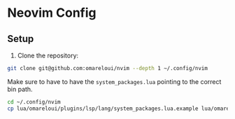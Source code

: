 # Neovim Config

## Setup

1. Clone the repository:

```bash
git clone git@github.com:omareloui/nvim --depth 1 ~/.config/nvim
```

Make sure to have to have the `system_packages.lua` pointing to the correct bin path.

```bash
cd ~/.config/nvim
cp lua/omareloui/plugins/lsp/lang/system_packages.lua.example lua/omareloui/plugins/lsp/lang/system_packages.lua
```
